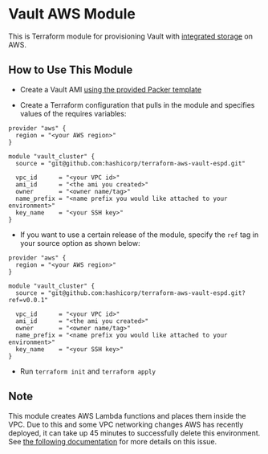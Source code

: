 # Vault AWS Module

This is Terraform module for provisioning Vault with [integrated
storage](https://www.vaultproject.io/docs/concepts/integrated-storage) on AWS.

## How to Use This Module

- Create a Vault AMI [using the provided Packer template](modules/vault_cluster/packer)

- Create a Terraform configuration that pulls in the module and specifies values of the requires variables:

```hcl
provider "aws" {
  region = "<your AWS region>"
}

module "vault_cluster" {
  source = "git@github.com:hashicorp/terraform-aws-vault-espd.git"

  vpc_id      = "<your VPC id>"
  ami_id      = "<the ami you created>"
  owner       = "<owner name/tag>"
  name_prefix = "<name prefix you would like attached to your environment>"
  key_name    = "<your SSH key>"
}
```

- If you want to use a certain release of the module, specify the `ref` tag in your source option as shown below:

```hcl
provider "aws" {
  region = "<your AWS region>"
}

module "vault_cluster" {
  source = "git@github.com:hashicorp/terraform-aws-vault-espd.git?ref=v0.0.1"

  vpc_id      = "<your VPC id>"
  ami_id      = "<the ami you created>"
  owner       = "<owner name/tag>"
  name_prefix = "<name prefix you would like attached to your environment>"
  key_name    = "<your SSH key>"
}
```

- Run `terraform init` and `terraform apply`

## Note

This module creates AWS Lambda functions and places them inside the VPC. Due to this and some VPC networking changes AWS has recently deployed, it can take up 45 minutes to successfully delete this environment. See [the following documentation](https://www.terraform.io/docs/providers/aws/r/lambda_function.html) for more details on this issue.
